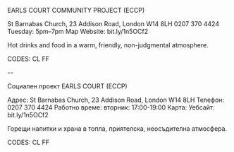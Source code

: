 EARLS COURT COMMUNITY PROJECT (ECCP)

St Barnabas Church, 23 Addison Road, London W14 8LH
0207 370 4424
Tuesday: 5pm–7pm
Map   Website: bit.ly/1n5OCf2

Hot drinks and food in a warm, friendly, non-judgmental atmosphere.

CODES: CL FF

--

Социален проект EARLS COURT (ECCP)

Адрес: St Barnabas Church, 23 Addison Road, London W14 8LH
Телефон: 0207 370 4424
Работно време: вторник: 17:00-19:00
Карта: Уебсайт: bit.ly/1n5OCf2

Горещи напитки и храна в топла, приятелска, неосъдителна атмосфера.

CODES: CL FF